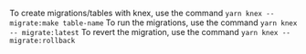 To create migrations/tables with knex, use the command `yarn knex -- migrate:make table-name`
To run the migrations, use the command `yarn knex -- migrate:latest`
To revert the migration, use the command `yarn knex -- migrate:rollback`
